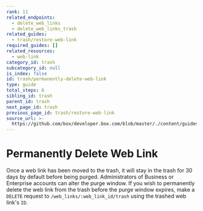 ```yaml
---
rank: 11
related_endpoints:
  - delete_web_links
  - delete_web_links_trash
related_guides:
  - trash/restore-web-link
required_guides: []
related_resources:
  - web-link
category_id: trash
subcategory_id: null
is_index: false
id: trash/permanently-delete-web-link
type: guide
total_steps: 6
sibling_id: trash
parent_id: trash
next_page_id: trash
previous_page_id: trash/restore-web-link
source_url: >-
  https://github.com/box/developer.box.com/blob/master/./content/guides/trash/permanently-delete-web-link.md
---
```


# Permanently Delete Web Link

Once a web link has been moved to the trash, it will stay in the trash for 30
days by default before being purged. Administrators of Business or
Enterprise accounts can alter the purge window. If you wish to permanently
delete the web link from the trash before the purge window expires, make a
`DELETE` request to `/web_links/:web_link_id/trash` using the trashed web
link's `ID`.

<Samples id='delete_web_links_id_trash' >

</Samples>

